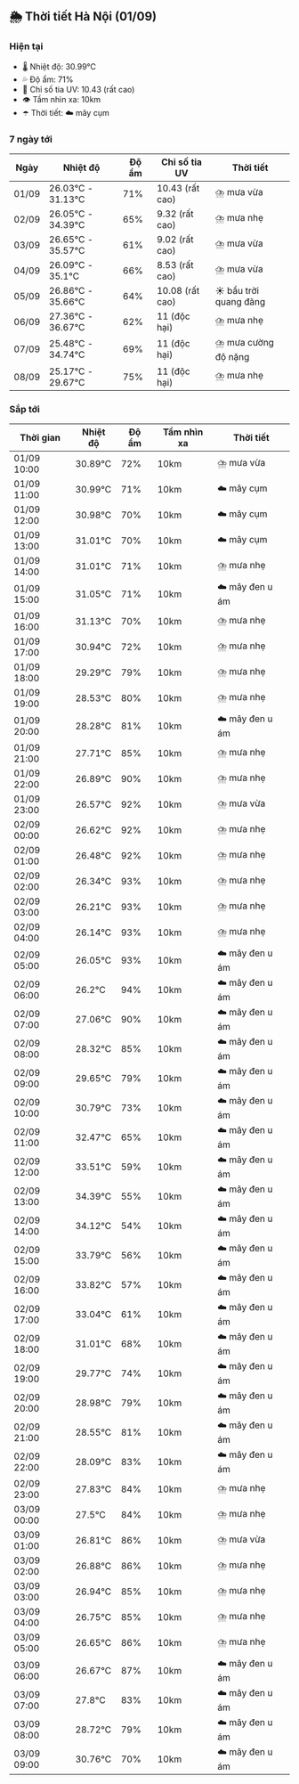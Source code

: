 ## 🌦️ Thời tiết Hà Nội (01/09)

### Hiện tại

- 🌡️ Nhiệt độ: 30.99℃
- 💦 Độ ẩm: 71%
- 🌟 Chỉ số tia UV: 10.43 (rất cao)
- 👁️ Tầm nhìn xa: 10km
- ☂️ Thời tiết: ☁️ mây cụm

### 7 ngày tới

| Ngày | Nhiệt độ | Độ ẩm | Chỉ số tia UV | Thời tiết |
| --- | --- | --- | --- | --- |
| 01/09 | 26.03℃ - 31.13℃ | 71% | 10.43 (rất cao) | ⛈️ mưa vừa |
| 02/09 | 26.05℃ - 34.39℃ | 65% | 9.32 (rất cao) | ⛈️ mưa nhẹ |
| 03/09 | 26.65℃ - 35.57℃ | 61% | 9.02 (rất cao) | ⛈️ mưa vừa |
| 04/09 | 26.09℃ - 35.1℃ | 66% | 8.53 (rất cao) | ⛈️ mưa vừa |
| 05/09 | 26.86℃ - 35.66℃ | 64% | 10.08 (rất cao) | ☀️ bầu trời quang đãng |
| 06/09 | 27.36℃ - 36.67℃ | 62% | 11 (độc hại) | ⛈️ mưa nhẹ |
| 07/09 | 25.48℃ - 34.74℃ | 69% | 11 (độc hại) | ⛈️ mưa cường độ nặng |
| 08/09 | 25.17℃ - 29.67℃ | 75% | 11 (độc hại) | ⛈️ mưa nhẹ |

### Sắp tới

| Thời gian | Nhiệt độ | Độ ẩm | Tầm nhìn xa | Thời tiết |
| --- | --- | --- | --- | --- |
| 01/09 10:00 | 30.89℃ | 72% | 10km | ⛈️ mưa vừa |
| 01/09 11:00 | 30.99℃ | 71% | 10km | ☁️ mây cụm |
| 01/09 12:00 | 30.98℃ | 70% | 10km | ☁️ mây cụm |
| 01/09 13:00 | 31.01℃ | 70% | 10km | ☁️ mây cụm |
| 01/09 14:00 | 31.01℃ | 71% | 10km | ⛈️ mưa nhẹ |
| 01/09 15:00 | 31.05℃ | 71% | 10km | ☁️ mây đen u ám |
| 01/09 16:00 | 31.13℃ | 70% | 10km | ⛈️ mưa nhẹ |
| 01/09 17:00 | 30.94℃ | 72% | 10km | ⛈️ mưa nhẹ |
| 01/09 18:00 | 29.29℃ | 79% | 10km | ⛈️ mưa nhẹ |
| 01/09 19:00 | 28.53℃ | 80% | 10km | ⛈️ mưa nhẹ |
| 01/09 20:00 | 28.28℃ | 81% | 10km | ☁️ mây đen u ám |
| 01/09 21:00 | 27.71℃ | 85% | 10km | ⛈️ mưa nhẹ |
| 01/09 22:00 | 26.89℃ | 90% | 10km | ⛈️ mưa nhẹ |
| 01/09 23:00 | 26.57℃ | 92% | 10km | ⛈️ mưa vừa |
| 02/09 00:00 | 26.62℃ | 92% | 10km | ⛈️ mưa nhẹ |
| 02/09 01:00 | 26.48℃ | 92% | 10km | ⛈️ mưa nhẹ |
| 02/09 02:00 | 26.34℃ | 93% | 10km | ⛈️ mưa nhẹ |
| 02/09 03:00 | 26.21℃ | 93% | 10km | ⛈️ mưa nhẹ |
| 02/09 04:00 | 26.14℃ | 93% | 10km | ⛈️ mưa nhẹ |
| 02/09 05:00 | 26.05℃ | 93% | 10km | ☁️ mây đen u ám |
| 02/09 06:00 | 26.2℃ | 94% | 10km | ☁️ mây đen u ám |
| 02/09 07:00 | 27.06℃ | 90% | 10km | ☁️ mây đen u ám |
| 02/09 08:00 | 28.32℃ | 85% | 10km | ☁️ mây đen u ám |
| 02/09 09:00 | 29.65℃ | 79% | 10km | ☁️ mây đen u ám |
| 02/09 10:00 | 30.79℃ | 73% | 10km | ☁️ mây đen u ám |
| 02/09 11:00 | 32.47℃ | 65% | 10km | ☁️ mây đen u ám |
| 02/09 12:00 | 33.51℃ | 59% | 10km | ☁️ mây đen u ám |
| 02/09 13:00 | 34.39℃ | 55% | 10km | ☁️ mây đen u ám |
| 02/09 14:00 | 34.12℃ | 54% | 10km | ☁️ mây đen u ám |
| 02/09 15:00 | 33.79℃ | 56% | 10km | ☁️ mây đen u ám |
| 02/09 16:00 | 33.82℃ | 57% | 10km | ☁️ mây đen u ám |
| 02/09 17:00 | 33.04℃ | 61% | 10km | ☁️ mây đen u ám |
| 02/09 18:00 | 31.01℃ | 68% | 10km | ☁️ mây đen u ám |
| 02/09 19:00 | 29.77℃ | 74% | 10km | ☁️ mây đen u ám |
| 02/09 20:00 | 28.98℃ | 79% | 10km | ☁️ mây đen u ám |
| 02/09 21:00 | 28.55℃ | 81% | 10km | ☁️ mây đen u ám |
| 02/09 22:00 | 28.09℃ | 83% | 10km | ☁️ mây đen u ám |
| 02/09 23:00 | 27.83℃ | 84% | 10km | ⛈️ mưa nhẹ |
| 03/09 00:00 | 27.5℃ | 84% | 10km | ⛈️ mưa nhẹ |
| 03/09 01:00 | 26.81℃ | 86% | 10km | ⛈️ mưa vừa |
| 03/09 02:00 | 26.88℃ | 86% | 10km | ⛈️ mưa nhẹ |
| 03/09 03:00 | 26.94℃ | 85% | 10km | ⛈️ mưa nhẹ |
| 03/09 04:00 | 26.75℃ | 85% | 10km | ⛈️ mưa nhẹ |
| 03/09 05:00 | 26.65℃ | 86% | 10km | ⛈️ mưa nhẹ |
| 03/09 06:00 | 26.67℃ | 87% | 10km | ☁️ mây đen u ám |
| 03/09 07:00 | 27.8℃ | 83% | 10km | ☁️ mây đen u ám |
| 03/09 08:00 | 28.72℃ | 79% | 10km | ☁️ mây đen u ám |
| 03/09 09:00 | 30.76℃ | 70% | 10km | ☁️ mây đen u ám |
